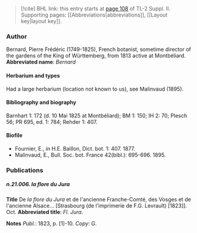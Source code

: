 > [!cite] BHL link: this entry starts at [page 108](https://www.biodiversitylibrary.org/page/33265305) of TL-2 Suppl. II.
> Supporting pages: [[Abbreviations|abbreviations]], [[Layout key|layout key]].

### Author

Bernard, Pierre Frédéric (1749-1825), French botanist, sometime director of the gardens of the King of Württemberg, from 1813 active at Montbéliard. 
**Abbreviated name**: *Bernard*

#### Herbarium and types

Had a large herbarium (location not known to us), see Malinvaud (1895).

#### Bibliography and biography

Barnhart 1: 172 (d. 10 Mai 1825 at Montbéliard); BM 1: 150; IH 2: 70; Plesch 56; PR 695, ed. 1: 784; Rehder 1: 407.

#### Biofile

- Fournier, E., *in* H.E. Baillon, Dict. bot. 1: 407. 1877.
- Malinvaud, E., Bull. Soc. bot. France 42(bibl.): 695-696. 1895.

### Publications

##### n.21.006. la flore du Jura

**Title**
De *la flore du Jura* et de l'ancienne Franche-Comté, des Vosges et de l'ancienne Alsace... \[Strasbourg (de l'imprimerie de F.G. Levrault) \[1823\]\]. Oct.
**Abbreviated title**: *Fl. Jura*.

**Notes**
*Publ*.: 1823, p. \[1\]-10. *Copy*: G.

